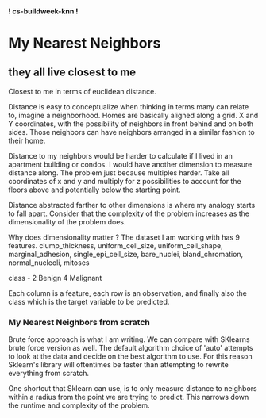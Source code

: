 #### ! cs-buildweek-knn !

# My Nearest Neighbors 
## they all live closest to me

Closest to me in terms of euclidean distance. 

Distance is easy to conceptualize when thinking in terms many can relate to, imagine a neighborhood. Homes are basically aligned along a grid. X and Y coordinates, with the possibility of neighbors in front behind and on both sides. Those neighbors can have neighbors arranged in a similar fashion to their home. 

Distance to my neighbors would be harder to calculate if I lived in an apartment building or condos. I would have another dimension to measure distance along. The problem just because multiples harder. Take all coordinates of x and y and multiply for z possibilities to account for the floors above and potentially below the starting point. 

Distance abstracted farther to other dimensions is where my analogy starts to fall apart. Consider that the complexity of the problem increases as the dimensionality of the problem does. 

Why does dimensionality matter ? The dataset I am working with has 9 features. 
clump_thickness,
uniform_cell_size,
uniform_cell_shape,
marginal_adhesion,
single_epi_cell_size,
bare_nuclei,
bland_chromation,
normal_nucleoli,
mitoses

class - 2 Benign 4 Malignant

Each column is a feature, each row is an observation, and finally also the class which is the target variable to be predicted. 

### My Nearest Neighbors from scratch 

Brute force approach is what I am writing. We can compare with SKlearns brute force version as well. The default algorithm choice of 'auto' attempts to look at the data and decide on the best algorithm to use. For this reason Sklearn's library will oftentimes be faster than attempting to rewrite everything from scratch. 

One shortcut that Sklearn can use, is to only measure distance to neighbors within a radius from the point we are trying to predict. This narrows down the runtime and complexity of the problem. 